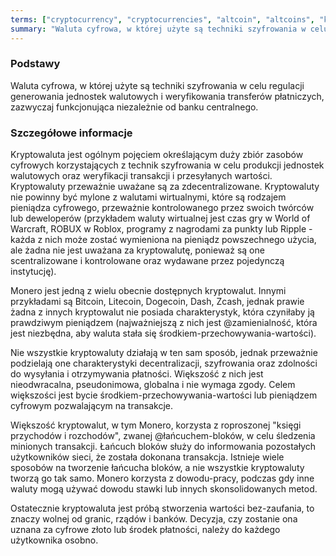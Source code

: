 ```yaml
---
terms: ["cryptocurrency", "cryptocurrencies", "altcoin", "altcoins", "kryptowaluta", "kryptowaluty", "kryptowalucie", "kryptowalutach", "kryptowalutom"]
summary: "Waluta cyfrowa, w której użyte są techniki szyfrowania w celu regulacji generowania jednostek walutowych i weryfikowania transferów płatniczych, zazwyczaj funkcjonująca niezależnie od banku centralnego."
---
```


### Podstawy

Waluta cyfrowa, w której użyte są techniki szyfrowania w celu regulacji generowania jednostek walutowych i weryfikowania transferów płatniczych, zazwyczaj funkcjonująca niezależnie od banku centralnego.

### Szczegółowe informacje

Kryptowaluta jest ogólnym pojęciem określającym duży zbiór zasobów cyfrowych korzystających z technik szyfrowania w celu produkcji jednostek walutowych oraz weryfikacji transakcji i przesyłanych wartości. Kryptowaluty przeważnie uważane są za zdecentralizowane. Kryptowaluty nie powinny być mylone z walutami wirtualnymi, które są rodzajem pieniądza cyfrowego, przeważnie kontrolowanego przez swoich twórców lub deweloperów (przykładem waluty wirtualnej jest czas gry w World of Warcraft, ROBUX w Roblox, programy z nagrodami za punkty lub Ripple - każda z nich może zostać wymieniona na pieniądz powszechnego użycia, ale żadna nie jest uważana za kryptowalutę, ponieważ są one scentralizowane i kontrolowane oraz wydawane przez pojedynczą instytucję).

Monero jest jedną z wielu obecnie dostępnych kryptowalut. Innymi przykładami są Bitcoin, Litecoin, Dogecoin, Dash, Zcash, jednak prawie żadna z innych kryptowalut nie posiada charakterystyk, która czyniłaby ją prawdziwym pieniądzem (najważniejszą z nich jest @zamienialność, która jest niezbędna, aby waluta stała się środkiem-przechowywania-wartości).

Nie wszystkie kryptowaluty działają w ten sam sposób, jednak przeważnie podzielają one charakterystyki decentralizacji, szyfrowania oraz zdolności do wysyłania i otrzymywania płatności. Większość z nich jest nieodwracalna, pseudonimowa, globalna i nie wymaga zgody. Celem większości jest bycie środkiem-przechowywania-wartości lub pieniądzem cyfrowym pozwalającym na transakcje.

Większość kryptowalut, w tym Monero, korzysta z roproszonej "księgi przychodów i rozchodów", zwanej @łańcuchem-bloków, w celu śledzenia minionych transakcji. Łańcuch bloków służy do informowania pozostałych użytkowników sieci, że została dokonana transakcja. Istnieje wiele sposobów na tworzenie łańcucha bloków, a nie wszystkie kryptowaluty tworzą go tak samo. Monero korzysta z dowodu-pracy, podczas gdy inne waluty mogą używać dowodu stawki lub innych skonsolidowanych metod.

Ostatecznie kryptowaluta jest próbą stworzenia wartości bez-zaufania, to znaczy wolnej od granic, rządów i banków. Decyzja, czy zostanie ona uznana za cyfrowe złoto lub środek płatności, należy do każdego użytkownika osobno.
